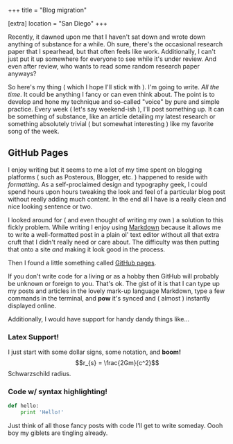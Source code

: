 +++
title = "Blog migration"

[extra]
location = "San Diego"
+++

Recently, it dawned upon me that I haven't sat down and wrote down anything of substance for a while. Oh sure, there's the occasional research paper that I spearhead, but that often feels like work. Additionally, I can't just put it up somewhere for everyone to see while it's under review. And even after review, who wants to read some random research paper anyways?

<!-- more -->

So here's my thing ( which I hope I'll stick with ). I'm going to write. *All the time*. It could be anything I fancy or can even think about. The point is to develop and hone my technique and so-called "voice" by pure and simple practice. Every week ( let's say weekend-ish ), I'll post something up. It can be something of substance, like an article detailing my latest research or something absolutely trivial ( but somewhat interesting ) like my favorite song of the week.

## GitHub Pages

I enjoy writing but it seems to me a lot of my time spent on blogging platforms ( such as Posterous, Blogger, etc. ) happened to reside with *formatting*. As a self-proclaimed design and typography geek, I could spend hours upon hours tweaking the look and feel of a particular blog post without really adding much content. In the end all I have is a really clean and nice looking sentence or two.

I looked around for ( and even thought of writing my own ) a solution to this fickly problem. While writing I enjoy using [Markdown](http://daringfireball.net/projects/markdown/syntax) because it allows me to write a well-formatted post in a plain ol' text editor without all that extra cruft that I didn't really need or care about. The difficulty was then putting that onto a site *and* making it look good in the process.

Then I found a little something called [GitHub pages](http://pages.github.com/).

If you don't write code for a living or as a hobby then GitHub will probably be unknown or foreign to you. That's ok. The gist of it is that I can type up my posts and articles in the lovely mark-up language Markdown, type a few commands in the terminal, and **pow** it's synced and ( almost ) instantly displayed online.

Additionally, I would have support for handy dandy things like...

### Latex Support! ###

I just start with some dollar signs, some notation, and **boom!** $$r_{s} = \frac{2Gm}{c^2}$$ Schwarzschild radius.

### Code w/ syntax highlighting! ###

``` python
def hello:
    print 'Hello!'
```
Just think of all those fancy posts with code I'll get to write someday. Oooh boy my giblets are tingling already.
